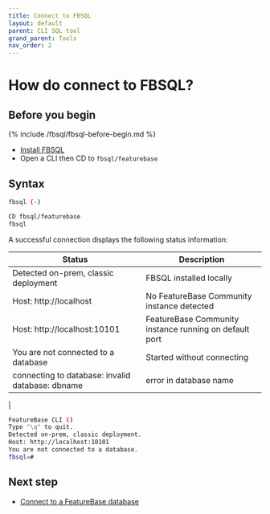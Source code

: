 ```yaml
---
title: Connect to FBSQL
layout: default
parent: CLI SQL tool
grand_parent: Tools
nav_order: 2
---
```

# How do connect to FBSQL?

## Before you begin

{% include /fbsql/fbsql-before-begin.md %}
* [Install FBSQL](/docs/tools/fbsql/fbsql-install)
* Open a CLI then CD to `fbsql/featurebase`

## Syntax

```sh
fbsql (-)

```
```sh
CD fbsql/featurebase
fbsql
```

A successful connection displays the following status information:

| Status | Description |
|---|---|
| Detected on-prem, classic deployment | FBSQL installed locally |
| Host: http://localhost  | No FeatureBase Community instance detected |
| Host: http://localhost:10101 | FeatureBase Community instance running on default port |
| You are not connected to a database | Started without connecting |
| connecting to database: invalid database: dbname | error in database name |
|

```sh
FeatureBase CLI ()
Type "\q" to quit.
Detected on-prem, classic deployment.
Host: http://localhost:10101
You are not connected to a database.
fbsql=#
```

## Next step

* [Connect to a FeatureBase database](/docs/tools/fbsql-connect-db)
